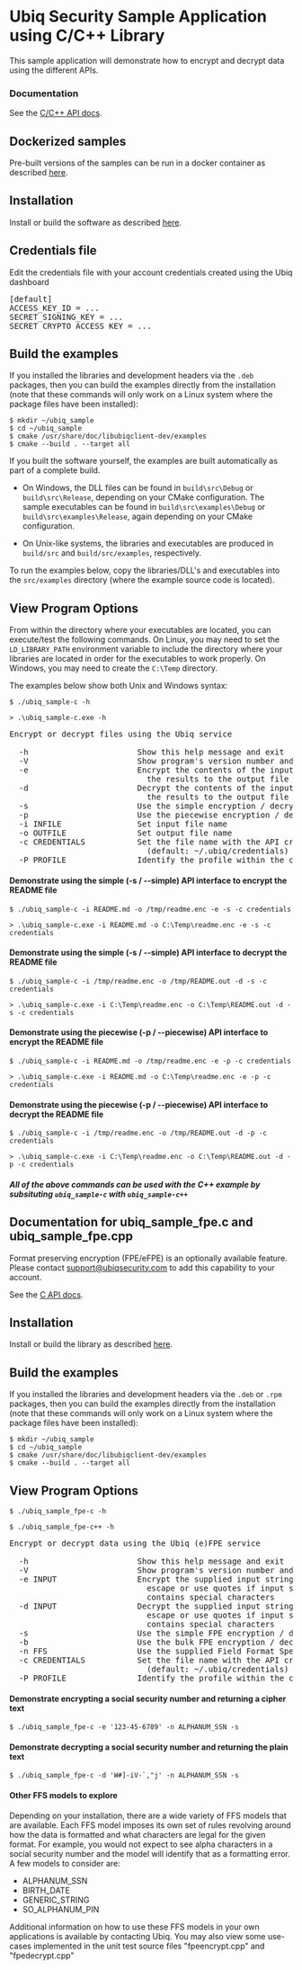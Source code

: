 # Ubiq Security Sample Application using C/C++ Library

This sample application will demonstrate how to encrypt and decrypt data using
the different APIs.

### Documentation

See the [C/C++ API docs](https://dev.ubiqsecurity.com/docs/api).

## Dockerized samples

Pre-built versions of the samples can be run in a docker container as described
[here](Docker.md).

## Installation

Install or build the software as described [here](/README.md#installation).

## Credentials file

Edit the credentials file with your account credentials created using the Ubiq
dashboard

<pre>
[default]
ACCESS_KEY_ID = ...  
SECRET_SIGNING_KEY = ...  
SECRET_CRYPTO_ACCESS_KEY = ...  
</pre>

## Build the examples

If you installed the libraries and development headers via the `.deb`
packages, then you can build the examples directly from the installation
(note that these commands will only work on a Linux system where the
package files have been installed):

```console
$ mkdir ~/ubiq_sample
$ cd ~/ubiq_sample
$ cmake /usr/share/doc/libubiqclient-dev/examples
$ cmake --build . --target all
```

If you built the software yourself, the examples are built automatically as
part of a complete build.

- On Windows, the DLL files can be found in `build\src\Debug` or
`build\src\Release`, depending on your CMake configuration. The sample
executables can be found in `build\src\examples\Debug` or
`build\src\examples\Release`, again depending on your CMake configuration.

- On Unix-like systems, the libraries and executables are produced in
`build/src` and `build/src/examples`, respectively.

To run the examples below, copy the libraries/DLL's and executables into the
`src/examples` directory (where the example source code is located).

## View Program Options

From within the directory where your executables are located, you can
execute/test the following commands. On Linux, you may need to set the
`LD_LIBRARY_PATH` environment variable to include the directory where your
libraries are located in order for the executables to work properly. On
Windows, you may need to create the `C:\Temp` directory.

The examples below show both Unix and Windows syntax:

```console
$ ./ubiq_sample-c -h
```
```console
> .\ubiq_sample-c.exe -h
```
<pre>
Encrypt or decrypt files using the Ubiq service

  -h                       Show this help message and exit
  -V                       Show program's version number and exit
  -e                       Encrypt the contents of the input file and write
                             the results to the output file
  -d                       Decrypt the contents of the input file and write
                             the results to the output file
  -s                       Use the simple encryption / decryption interfaces
  -p                       Use the piecewise encryption / decryption interfaces
  -i INFILE                Set input file name
  -o OUTFILE               Set output file name
  -c CREDENTIALS           Set the file name with the API credentials
                             (default: ~/.ubiq/credentials)
  -P PROFILE               Identify the profile within the credentials file
</pre>

#### Demonstrate using the simple (-s / --simple) API interface to encrypt the README file

```console
$ ./ubiq_sample-c -i README.md -o /tmp/readme.enc -e -s -c credentials
```
```console
> .\ubiq_sample-c.exe -i README.md -o C:\Temp\readme.enc -e -s -c credentials
```

#### Demonstrate using the simple (-s / --simple) API interface to decrypt the README file

```console
$ ./ubiq_sample-c -i /tmp/readme.enc -o /tmp/README.out -d -s -c credentials
```
```console
> .\ubiq_sample-c.exe -i C:\Temp\readme.enc -o C:\Temp\README.out -d -s -c credentials
```

#### Demonstrate using the piecewise (-p / --piecewise) API interface to encrypt the README file

```console
$ ./ubiq_sample-c -i README.md -o /tmp/readme.enc -e -p -c credentials
```
```console
> .\ubiq_sample-c.exe -i README.md -o C:\Temp\readme.enc -e -p -c credentials
```

#### Demonstrate using the piecewise (-p / --piecewise) API interface to decrypt the README file

```console
$ ./ubiq_sample-c -i /tmp/readme.enc -o /tmp/README.out -d -p -c credentials
```
```console
> .\ubiq_sample-c.exe -i C:\Temp\readme.enc -o C:\Temp\README.out -d -p -c credentials
```

##### _All of the above commands can be used with the C++ example by subsituting `ubiq_sample-c` with `ubiq_sample-c++`_



## Documentation for ubiq_sample_fpe.c and ubiq_sample_fpe.cpp
Format preserving encryption (FPE/eFPE) is an optionally available feature. Please contact support@ubiqsecurity.com to add this capability to your account.


See the [C API docs](https://dev.ubiqsecurity.com/docs/api).

## Installation

Install or build the library as described [here](/README.md#installation).

## Build the examples

If you installed the libraries and development headers via the `.deb` or `.rpm`
packages, then you can build the examples directly from the installation
(note that these commands will only work on a Linux system where the
package files have been installed):

```console
$ mkdir ~/ubiq_sample
$ cd ~/ubiq_sample
$ cmake /usr/share/doc/libubiqclient-dev/examples
$ cmake --build . --target all
```

## View Program Options

```console
$ ./ubiq_sample_fpe-c -h

$ ./ubiq_sample_fpe-c++ -h
```

<pre>
Encrypt or decrypt data using the Ubiq (e)FPE service

  -h                       Show this help message and exit
  -V                       Show program's version number and exit
  -e INPUT                 Encrypt the supplied input string
                             escape or use quotes if input string
                             contains special characters
  -d INPUT                 Decrypt the supplied input string
                             escape or use quotes if input string
                             contains special characters
  -s                       Use the simple FPE encryption / decryption interfaces
  -b                       Use the bulk FPE encryption / decryption interfaces
  -n FFS                   Use the supplied Field Format Specification
  -c CREDENTIALS           Set the file name with the API credentials
                             (default: ~/.ubiq/credentials)
  -P PROFILE               Identify the profile within the credentials file
</pre>



#### Demonstrate encrypting a social security number and returning a cipher text

```console
$ ./ubiq_sample_fpe-c -e '123-45-6789' -n ALPHANUM_SSN -s
```

#### Demonstrate decrypting a social security number and returning the plain text

```console
$ ./ubiq_sample_fpe-c -d 'W#]-iV-`,"j' -n ALPHANUM_SSN -s
```



#### Other FFS models to explore

Depending on your installation, there are a wide variety of FFS models that are available. Each FFS model
imposes its own set of rules revolving around how the data is formatted and what characters are legal for the
given format. For example, you would not expect to see alpha characters in a social security number and the model
will identify that as a formatting error. A few models to consider are:

-   ALPHANUM_SSN 
-   BIRTH_DATE 
-   GENERIC_STRING 
-   SO_ALPHANUM_PIN

Additional information on how to use these FFS models in your own applications is available by contacting
Ubiq. You may also view some use-cases implemented in the unit test source files "fpeencrypt.cpp" and "fpedecrypt.cpp"



